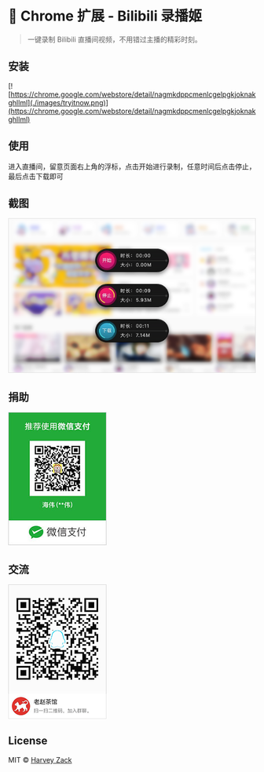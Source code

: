 # :watermelon: Chrome 扩展 - Bilibili 录播姬

> 一键录制 Bilibili 直播间视频，不用错过主播的精彩时刻。

## 安装

[![https://chrome.google.com/webstore/detail/nagmkdppcmenlcgelpgkjoknakghllml](./images/tryitnow.png)](https://chrome.google.com/webstore/detail/nagmkdppcmenlcgelpgkjoknakghllml)

## 使用

进入直播间，留意页面右上角的浮标，点击开始进行录制，任意时间后点击停止，最后点击下载即可

## 截图

<img src="./images/screenshot.png" width="640">

## 捐助

![捐助](./images/wechatpay.jpg)

## 交流

![QQ 群](./images/qqgroup.png)

## License

MIT © [Harvey Zack](https://sleepy.im/)
